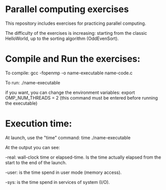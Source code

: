 # Parallel computing exercises
This repository includes exercises for practicing parallel computing.

The difficulty of the exercises is increasing: starting from the classic HelloWorld, up to the sorting algorithm (OddEvenSort).

# Compile and Run the exercises:
To compile: gcc -fopenmp -o name-executable name-code.c

To run: ./name-executable

if you want, you can change the environment variables: export OMP_NUM_THREADS = 2 (this command must be entered before running the executable)

# Execution time:
At launch, use the "time" command: time ./name-executable

At the output you can see:

-real: wall-clock time or elapsed-time. Is the time actually elapsed from the start to the end of the launch.

-user: is the time spend in user mode (memory access).

-sys: is the time spend in services of system (I/O).
